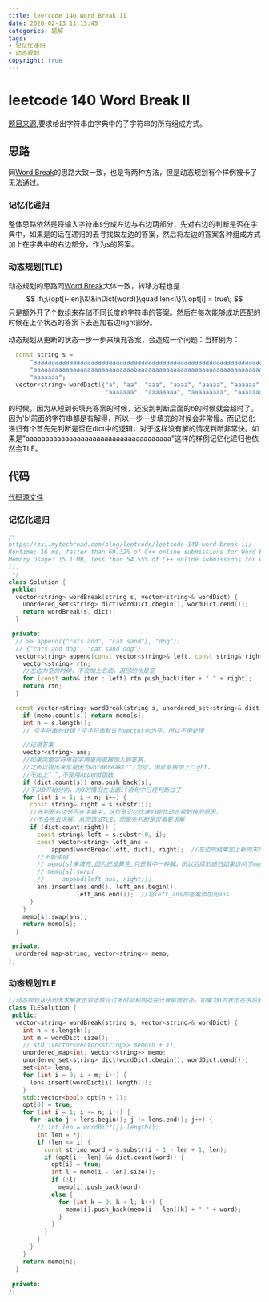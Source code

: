 ```yaml
---
title: leetcode 140 Word Break II
date: 2020-02-13 11:13:45
categories: 题解
tags:
- 记忆化递归
- 动态规划
copyright: true
---
```


# leetcode 140 Word Break II

[题目来源](<https://leetcode.com/problems/word-break-ii/> ),要求给出字符串由字典中的子字符串的所有组成方式。

## 思路

同[Word Break](<https://bravey.github.io/2020-02-11-leetcode-139-Word-Break.html#more> )的思路大致一致，也是有两种方法，但是动态规划有个样例被卡了无法通过。

<!--more-->

### 记忆化递归

整体思路依然是将输入字符串s分成左边与右边两部分，先对右边的判断是否在字典中，如果是的话在递归的去寻找做左边的答案，然后将左边的答案各种组成方式加上在字典中的右边部分，作为s的答案。

### 动态规划(TLE)

动态规划的思路同[Word Break](<https://bravey.github.io/2020-02-11-leetcode-139-Word-Break.html#more> )大体一致，转移方程也是：
$$
if\;\{opt[i-len]\&\&inDict(word))\quad len<i\}\\
opt[i] = true\;
$$
只是额外开了个数组来存储不同长度的字符串的答案。然后在每次能够成功匹配的时候在上个状态的答案下去追加右边right部分。

动态规划从更断的状态一步一步来填充答案，会造成一个问题：当样例为：

```cc
  const string s =
      "aaaaaaaaaaaaaaaaaaaaaaaaaaaaaaaaaaaaaaaaaaaaaaaaaaaaaaaaaaaaaaaaaaaaaaa"
      "aaaaaaaaaaaaaaaaaaaaaaaaaaaabaaaaaaaaaaaaaaaaaaaaaaaaaaaaaaaaaaaaaaaaaa"
      "aaaaaaa";
  vector<string> wordDict({"a", "aa", "aaa", "aaaa", "aaaaa", "aaaaaa",
                           "aaaaaaa", "aaaaaaaa", "aaaaaaaaa", "aaaaaaaaaa"});
```

的时候，因为从短到长填充答案的时候，还没到判断后面的b的时候就会超时了。因为'b'前面的字符串都是有解得，所以一步一步填充的时候会非常慢。而记忆化递归有个首先先判断是否在dict中的逻辑，对于这样没有解的情况判断非常快。如果是"aaaaaaaaaaaaaaaaaaaaaaaaaaaaaaaaaaaaa"这样的样例记忆化递归也依然会TLE。

## 代码

[代码源文件](<https://github.com/BraveY/Coding/blob/master/leetcode/140word-break-ii.cc> )

### 记忆化递归

```cc
/*
https://zxi.mytechroad.com/blog/leetcode/leetcode-140-word-break-ii/
Runtime: 16 ms, faster than 69.32% of C++ online submissions for Word Break II.
Memory Usage: 15.1 MB, less than 54.55% of C++ online submissions for Word Break
II.
 */
class Solution {
 public:
  vector<string> wordBreak(string s, vector<string>& wordDict) {
    unordered_set<string> dict(wordDict.cbegin(), wordDict.cend());
    return wordBreak(s, dict);
  }

 private:
  // >> append({"cats and", "cat sand"}, "dog");
  // {"cats and dog", "cat sand dog"}
  vector<string> append(const vector<string>& left, const string& right) {
    vector<string> rtn;
    //左边为空的时候，不会加上右边，返回的也是空
    for (const auto& iter : left) rtn.push_back(iter + " " + right);
    return rtn;
  }

  const vector<string> wordBreak(string s, unordered_set<string>& dict) {
    if (memo.count(s)) return memo[s];
    int n = s.length();
    // 空字符串的处理？空字符串默认为vector也为空，所以不用处理

    //记录答案
    vector<string> ans;
    //如果完整字符串在字典里则直接加入到答案，
    //之所以提出来写是因为wordBreak("")为空，因此直接加上right，
    //不加上“ ”,不使用append函数
    if (dict.count(s)) ans.push_back(s);
    //不从0开始分割，为0的情况在上面if语句中已经判断过了
    for (int i = 1; i < n; i++) {
      const string& right = s.substr(i);
      //先判断右边是否在字典中，这也是记忆化递归能比动态规划快的原因，
      //不会先去求解，从而造成TLE，而是先判断是否需要求解
      if (dict.count(right)) {
        const string& left = s.substr(0, i);
        const vector<string> left_ans =
            append(wordBreak(left, dict), right);  //左边的结果加上新的末尾
        //不能使用
        // memo[s]来填充,因为还没算完,只是其中一种解。所以后续的递归如果访问了memo[s]，结果是不一致的
        // memo[s].swap(
        //     append(left_ans, right));
        ans.insert(ans.end(), left_ans.begin(),
                   left_ans.end());  //将left_ans的答案添加到ans
      }
    }
    memo[s].swap(ans);
    return memo[s];
  }

 private:
  unordered_map<string, vector<string>> memo;
};
```

### 动态规划TLE

```cc
//动态规划从小到大求解状态会造成花过多时间和内存在计算前面状态，如果为0的状态在很后面则不能快速求解，从而TLE
class TLESolution {
 public:
  vector<string> wordBreak(string s, vector<string>& wordDict) {
    int n = s.length();
    int m = wordDict.size();
    // std::vector<vector<string>> memo(n + 1);
    unordered_map<int, vector<string>> memo;
    unordered_set<string> dict(wordDict.cbegin(), wordDict.cend());
    set<int> lens;
    for (int i = 0; i < m; i++) {
      lens.insert(wordDict[i].length());
    }
    std::vector<bool> opt(n + 1);
    opt[0] = true;
    for (int i = 1; i <= n; i++) {
      for (auto j = lens.begin(); j != lens.end(); j++) {
        // int len = wordDict[j].length();
        int len = *j;
        if (len <= i) {
          const string word = s.substr(i - 1 - len + 1, len);
          if (opt[i - len] && dict.count(word)) {
            opt[i] = true;
            int l = memo[i - len].size();
            if (!l)
              memo[i].push_back(word);
            else {
              for (int k = 0; k < l; k++) {
                memo[i].push_back(memo[i - len][k] + " " + word);
              }
            }
          }
        }
      }
    }
    return memo[n];
  }

 private:
};
```

